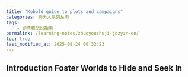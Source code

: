 ```yaml
---
title: "Kobold guide to plots and campaigns"
categories: 狗头人系列丛书
tags:
    - 剧情和战役指南
permalink: /learning-notes/zhuoyoushuji-jqzyzn-en/
toc: true
last_modified_at: 2025-08-24 00:32:23
---
```


## Introduction Foster Worlds to Hide and Seek In




